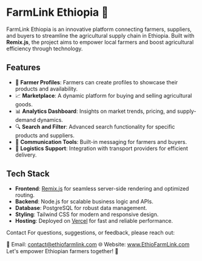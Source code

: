# FarmLink Ethiopia 🌾

FarmLink Ethiopia is an innovative platform connecting farmers, suppliers, and buyers to streamline the agricultural supply chain in Ethiopia. Built with **Remix.js**, the project aims to empower local farmers and boost agricultural efficiency through technology.

## Features
- 🌱 **Farmer Profiles**: Farmers can create profiles to showcase their products and availability.
- 📈 **Marketplace**: A dynamic platform for buying and selling agricultural goods.
- 📊 **Analytics Dashboard**: Insights on market trends, pricing, and supply-demand dynamics.
- 🔍 **Search and Filter**: Advanced search functionality for specific products and suppliers.
- 💬 **Communication Tools**: Built-in messaging for farmers and buyers.
- 🚚 **Logistics Support**: Integration with transport providers for efficient delivery.

## Tech Stack
- **Frontend**: [Remix.js](https://remix.run/) for seamless server-side rendering and optimized routing.
- **Backend**: Node.js for scalable business logic and APIs.
- **Database**: PostgreSQL for robust data management.
- **Styling**: Tailwind CSS for modern and responsive design.
- **Hosting**: Deployed on [Vercel](https://vercel.com/) for fast and reliable performance.



Contact
For questions, suggestions, or feedback, please reach out:

📧 Email: contact@ethiofarmlink.com
🌐 Website: www.EthioFarmLink.com
Let's empower Ethiopian farmers together! 🚜


